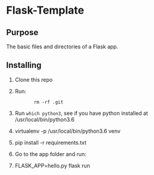 # Flask-Template

## Purpose

The basic files and directories of a Flask app.

## Installing

1. Clone this repo
2. Run:

			  rm -rf .git

3. Run `which python3`, see if you have python installed at /usr/local/bin/python3.6
4. virtualenv -p /usr/local/bin/python3.6 venv
5. pip install -r requirements.txt
6. Go to the app folder and run:
7. FLASK_APP=hello.py flask run
